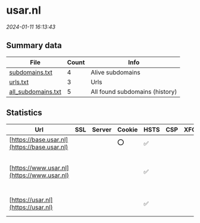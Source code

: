 # usar.nl
*2024-01-11 16:13:43*
## Summary data
| File       | Count | Info |
|------------|-------|------|
|[subdomains.txt](/data/usar.nl/subdomains.txt)|4|Alive subdomains|
|[urls.txt](/data/usar.nl/urls.txt)|3|Urls|
|[all_subdomains.txt](/data/usar.nl/all_subdomains.txt)|5|All found subdomains (history)|
## Statistics
| Url | SSL | Server | Cookie | HSTS | CSP | XFO | XXP | RP | Tech |Title |
|------------|-------|------|------|------|------|------|------|------|------|------|
|[https://base.usar.nl](https://base.usar.nl)| ||:o: |:white_check_mark: | | | | 3:white_check_mark: |HSTS|Redirecting to h...|
|[https://www.usar.nl](https://www.usar.nl)| || |:white_check_mark: | | | | 3:white_check_mark: |Google Tag Manager HSTS YouTube|USAR.NL: Special...|
|[https://usar.nl](https://usar.nl)| || |:white_check_mark: | | | | 3:white_check_mark: |HSTS|301 Moved Perman...|